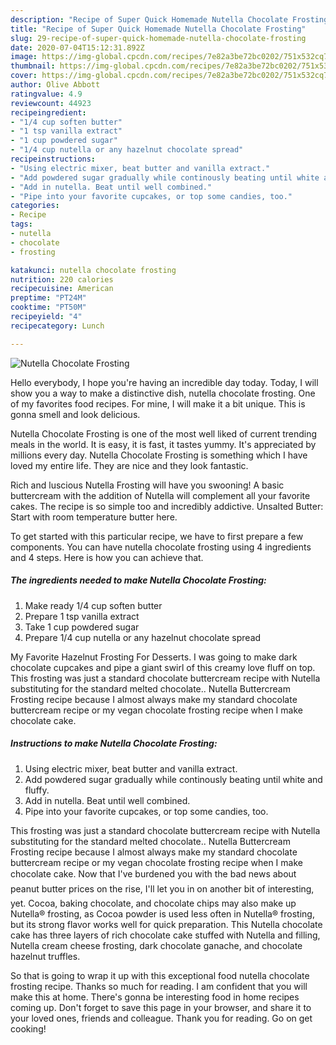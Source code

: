 ```yaml
---
description: "Recipe of Super Quick Homemade Nutella Chocolate Frosting"
title: "Recipe of Super Quick Homemade Nutella Chocolate Frosting"
slug: 29-recipe-of-super-quick-homemade-nutella-chocolate-frosting
date: 2020-07-04T15:12:31.892Z
image: https://img-global.cpcdn.com/recipes/7e82a3be72bc0202/751x532cq70/nutella-chocolate-frosting-recipe-main-photo.jpg
thumbnail: https://img-global.cpcdn.com/recipes/7e82a3be72bc0202/751x532cq70/nutella-chocolate-frosting-recipe-main-photo.jpg
cover: https://img-global.cpcdn.com/recipes/7e82a3be72bc0202/751x532cq70/nutella-chocolate-frosting-recipe-main-photo.jpg
author: Olive Abbott
ratingvalue: 4.9
reviewcount: 44923
recipeingredient:
- "1/4 cup soften butter"
- "1 tsp vanilla extract"
- "1 cup powdered sugar"
- "1/4 cup nutella or any hazelnut chocolate spread"
recipeinstructions:
- "Using electric mixer, beat butter and vanilla extract."
- "Add powdered sugar gradually while continously beating until white and fluffy."
- "Add in nutella. Beat until well combined."
- "Pipe into your favorite cupcakes, or top some candies, too."
categories:
- Recipe
tags:
- nutella
- chocolate
- frosting

katakunci: nutella chocolate frosting 
nutrition: 220 calories
recipecuisine: American
preptime: "PT24M"
cooktime: "PT50M"
recipeyield: "4"
recipecategory: Lunch

---
```



![Nutella Chocolate Frosting](https://img-global.cpcdn.com/recipes/7e82a3be72bc0202/751x532cq70/nutella-chocolate-frosting-recipe-main-photo.jpg)

Hello everybody, I hope you're having an incredible day today. Today, I will show you a way to make a distinctive dish, nutella chocolate frosting. One of my favorites food recipes. For mine, I will make it a bit unique. This is gonna smell and look delicious.

Nutella Chocolate Frosting is one of the most well liked of current trending meals in the world. It is easy, it is fast, it tastes yummy. It's appreciated by millions every day. Nutella Chocolate Frosting is something which I have loved my entire life. They are nice and they look fantastic.

Rich and luscious Nutella Frosting will have you swooning! A basic buttercream with the addition of Nutella will complement all your favorite cakes. The recipe is so simple too and incredibly addictive. Unsalted Butter: Start with room temperature butter here.


To get started with this particular recipe, we have to first prepare a few components. You can have nutella chocolate frosting using 4 ingredients and 4 steps. Here is how you can achieve that.

<!--inarticleads1-->

##### The ingredients needed to make Nutella Chocolate Frosting:

1. Make ready 1/4 cup soften butter
1. Prepare 1 tsp vanilla extract
1. Take 1 cup powdered sugar
1. Prepare 1/4 cup nutella or any hazelnut chocolate spread


My Favorite Hazelnut Frosting For Desserts. I was going to make dark chocolate cupcakes and pipe a giant swirl of this creamy love fluff on top. This frosting was just a standard chocolate buttercream recipe with Nutella substituting for the standard melted chocolate.. Nutella Buttercream Frosting recipe because I almost always make my standard chocolate buttercream recipe or my vegan chocolate frosting recipe when I make chocolate cake. 

<!--inarticleads2-->

##### Instructions to make Nutella Chocolate Frosting:

1. Using electric mixer, beat butter and vanilla extract.
1. Add powdered sugar gradually while continously beating until white and fluffy.
1. Add in nutella. Beat until well combined.
1. Pipe into your favorite cupcakes, or top some candies, too.


This frosting was just a standard chocolate buttercream recipe with Nutella substituting for the standard melted chocolate.. Nutella Buttercream Frosting recipe because I almost always make my standard chocolate buttercream recipe or my vegan chocolate frosting recipe when I make chocolate cake. Now that I&#39;ve burdened you with the bad news about peanut butter prices on the rise, I&#39;ll let you in on another bit of interesting, yet. Cocoa, baking chocolate, and chocolate chips may also make up Nutella® frosting, as Cocoa powder is used less often in Nutella® frosting, but its strong flavor works well for quick preparation. This Nutella chocolate cake has three layers of rich chocolate cake stuffed with Nutella and filling, Nutella cream cheese frosting, dark chocolate ganache, and chocolate hazelnut truffles. 

So that is going to wrap it up with this exceptional food nutella chocolate frosting recipe. Thanks so much for reading. I am confident that you will make this at home. There's gonna be interesting food in home recipes coming up. Don't forget to save this page in your browser, and share it to your loved ones, friends and colleague. Thank you for reading. Go on get cooking!
